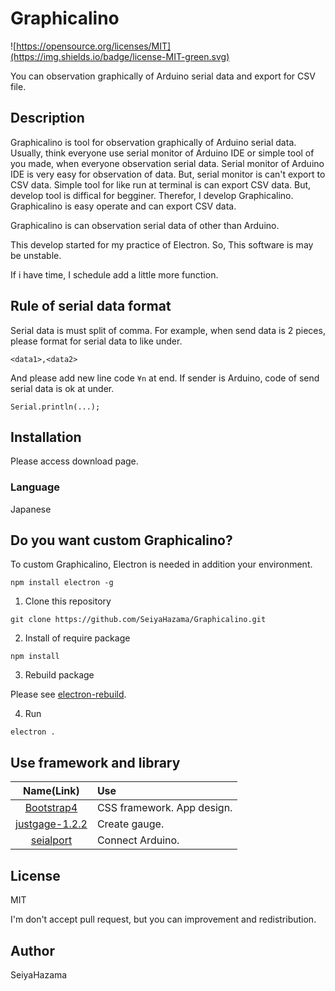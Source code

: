 Graphicalino
===

![https://opensource.org/licenses/MIT](https://img.shields.io/badge/license-MIT-green.svg)

You can observation graphically of Arduino serial data and export for CSV file.

## Description

Graphicalino is tool for observation graphically of Arduino serial data. Usually, think everyone use serial monitor of Arduino IDE or simple tool of you made, when everyone observation serial data.
Serial monitor of Arduino IDE is very easy for observation of data. But, serial monitor is can't export to CSV data.
Simple tool for like run at terminal is can export CSV data. But, develop tool is diffical for begginer.
Therefor, I develop Graphicalino. Graphicalino is easy operate and can export CSV data.

Graphicalino is can observation serial data of other than Arduino.

This develop started for my practice of Electron. So, This software is may be unstable.

If i have time, I schedule add a little more function.

## Rule of serial data format

Serial data is must split of comma. For example, when send data is 2 pieces, please format for serial data to like under.

```
<data1>,<data2>
```

And please add new line code `¥n` at end. If sender is Arduino, code of send serial data is ok at under.

```
Serial.println(...);
```

## Installation

Please access download page.

### Language

Japanese

## Do you want custom Graphicalino?

To custom Graphicalino, Electron is needed in addition your environment.

```
npm install electron -g
```

1. Clone this repository

```
git clone https://github.com/SeiyaHazama/Graphicalino.git
```

2. Install of require package

```
npm install
```

3. Rebuild package

Please see [electron-rebuild](https://github.com/electron/electron-rebuild).

4. Run

```
electron .
```

## Use framework and library

|Name(Link)|Use|
|:---:|:---|
|[Bootstrap4](https://getbootstrap.com/)|CSS framework. App design.|
|[justgage-1.2.2](http://justgage.com/)|Create gauge.|
|[seialport](https://serialport.io/)|Connect Arduino.|

## License

MIT

I'm don't accept pull request, but you can improvement and redistribution.

## Author

SeiyaHazama
